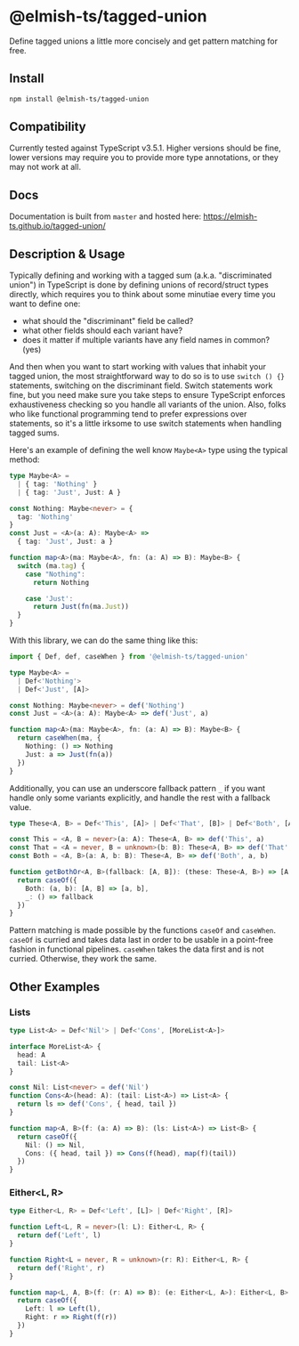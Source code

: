 # @elmish-ts/tagged-union

Define tagged unions a little more concisely and get pattern matching for free.

## Install

```sh
npm install @elmish-ts/tagged-union
```

## Compatibility

Currently tested against TypeScript v3.5.1. Higher versions should be fine, lower versions may require you to provide more type annotations, or they may not work at all.

## Docs

Documentation is built from `master` and hosted here:
https://elmish-ts.github.io/tagged-union/

## Description & Usage

Typically defining and working with a tagged sum (a.k.a. "discriminated union") in TypeScript is done by defining unions of record/struct types directly, which requires you to think about some minutiae every time you want to define one:

- what should the "discriminant" field be called?
- what other fields should each variant have?
- does it matter if multiple variants have any field names in common? (yes)

And then when you want to start working with values that inhabit your tagged union, the most straightforward way to do so is to use `switch () {}` statements, switching on the discriminant field. Switch statements work fine, but you need make sure you take steps to ensure TypeScript enforces exhaustiveness checking so you handle all variants of the union. Also, folks who like functional programming tend to prefer expressions over statements, so it's a little irksome to use switch statements when handling tagged sums.

Here's an example of defining the well know `Maybe<A>` type using the typical method:

```ts
type Maybe<A> =
  | { tag: 'Nothing' }
  | { tag: 'Just', Just: A }

const Nothing: Maybe<never> = {
  tag: 'Nothing'
}
const Just = <A>(a: A): Maybe<A> =>
  { tag: 'Just', Just: a }

function map<A>(ma: Maybe<A>, fn: (a: A) => B): Maybe<B> {
  switch (ma.tag) {
    case "Nothing":
      return Nothing

    case 'Just':
      return Just(fn(ma.Just))
  }
}
```

With this library, we can do the same thing like this:

```ts
import { Def, def, caseWhen } from '@elmish-ts/tagged-union'

type Maybe<A> =
  | Def<'Nothing'>
  | Def<'Just', [A]>

const Nothing: Maybe<never> = def('Nothing')
const Just = <A>(a: A): Maybe<A> => def('Just', a)

function map<A>(ma: Maybe<A>, fn: (a: A) => B): Maybe<B> {
  return caseWhen(ma, {
    Nothing: () => Nothing
    Just: a => Just(fn(a))
  })
}
```

Additionally, you can use an underscore fallback pattern `_` if you want handle only some variants explicitly, and handle the rest with a fallback value.

```ts
type These<A, B> = Def<'This', [A]> | Def<'That', [B]> | Def<'Both', [A, B]>

const This = <A, B = never>(a: A): These<A, B> => def('This', a)
const That = <A = never, B = unknown>(b: B): These<A, B> => def('That', b)
const Both = <A, B>(a: A, b: B): These<A, B> => def('Both', a, b)

function getBothOr<A, B>(fallback: [A, B]): (these: These<A, B>) => [A, B] {
  return caseOf({
    Both: (a, b): [A, B] => [a, b],
    _: () => fallback
  })
}
```

Pattern matching is made possible by the functions `caseOf` and `caseWhen`. `caseOf` is curried and takes data last in order to be usable in a point-free fashion in functional pipelines. `caseWhen` takes the data first and is not curried. Otherwise, they work the same.

## Other Examples

### Lists

```ts
type List<A> = Def<'Nil'> | Def<'Cons', [MoreList<A>]>

interface MoreList<A> {
  head: A
  tail: List<A>
}

const Nil: List<never> = def('Nil')
function Cons<A>(head: A): (tail: List<A>) => List<A> {
  return ls => def('Cons', { head, tail })
}

function map<A, B>(f: (a: A) => B): (ls: List<A>) => List<B> {
  return caseOf({
    Nil: () => Nil,
    Cons: ({ head, tail }) => Cons(f(head), map(f)(tail))
  })
}
```

### Either<L, R>

```ts
type Either<L, R> = Def<'Left', [L]> | Def<'Right', [R]>

function Left<L, R = never>(l: L): Either<L, R> {
  return def('Left', l)
}

function Right<L = never, R = unknown>(r: R): Either<L, R> {
  return def('Right', r)
}

function map<L, A, B>(f: (r: A) => B): (e: Either<L, A>): Either<L, B> {
  return caseOf({
    Left: l => Left(l),
    Right: r => Right(f(r))
  })
}
```
